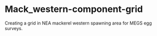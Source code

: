 # Mack_western-component-grid

Creating a grid in NEA mackerel western spawning area for MEGS egg surveys.